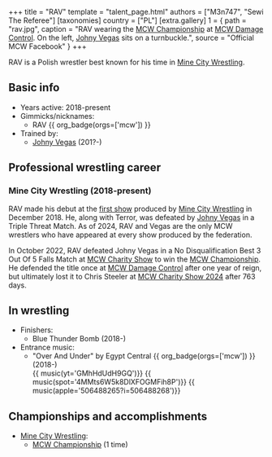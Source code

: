 +++
title = "RAV"
template = "talent_page.html"
authors = ["M3n747", "Sewi The Referee"]
[taxonomies]
country = ["PL"]
[extra.gallery]
1 = { path = "rav.jpg", caption = "RAV wearing the [MCW Championship](@/c/mcw-championship.md) at [MCW Damage Control](@/e/mcw/2023-12-16-mcw-damage-control.md). On the left, [Johny Vegas](@/w/johny-vegas.md) sits on a turnbuckle.", source = "Official MCW Facebook" }
+++

RAV is a Polish wrestler best known for his time in [Mine City Wrestling](@/o/mcw.md).

## Basic info

* Years active: 2018-present
* Gimmicks/nicknames:
  - RAV {{ org_badge(orgs=['mcw']) }}
* Trained by:
  - [Johny Vegas](@/w/johny-vegas.md) (201?-)

## Professional wrestling career

### Mine City Wrestling (2018-present)

RAV made his debut at the [first show](@/e/mcw/2018-12-08-mcw-show-1.md) produced by [Mine City Wrestling](@/o/mcw.md) in December 2018. He, along with Terror, was defeated by [Johny Vegas](@/w/johny-vegas.md) in a Triple Threat Match. As of 2024, RAV and Vegas are the only MCW wrestlers who have appeared at every show produced by the federation.

In October 2022, RAV defeated Johny Vegas in a No Disqualification Best 3 Out Of 5 Falls Match at [MCW Charity Show](@/e/mcw/2022-10-15-mcw-charity-show.md) to win the [MCW Championship](@/c/mcw-championship.md). He defended the title once at [MCW Damage Control](@/e/mcw/2023-12-16-mcw-damage-control.md) after one year of reign, but ultimately lost it to Chris Steeler at [MCW Charity Show 2024](@/e/mcw/2024-11-16-mcw-charytatywnie.md) after 763 days.


## In wrestling

* Finishers:
  - Blue Thunder Bomb (2018-)
* Entrance music:
  - "Over And Under" by Egypt Central
 {{ org_badge(orgs=['mcw']) }} (2018-) <br>
 {{ music(yt='GMhHdUdH9GQ')}}
 {{ music(spot='4MMts6W5k8DlXFOGMFih8P')}}
 {{ music(apple='506488265?i=506488268')}}

## Championships and accomplishments

* [Mine City Wrestling](@/o/mcw.md):
  - [MCW Championship](@/o/mcw.md) (1 time)
